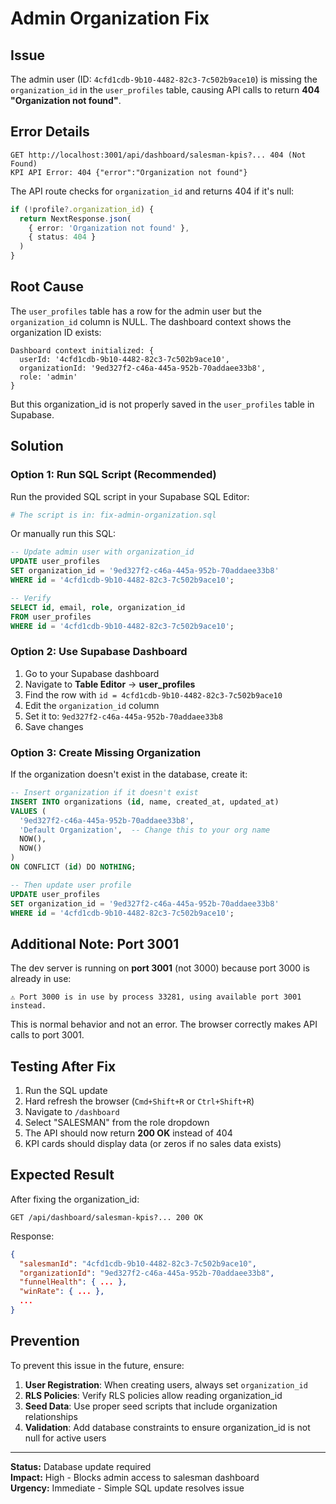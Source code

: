 # Admin Organization Fix

## Issue

The admin user (ID: `4cfd1cdb-9b10-4482-82c3-7c502b9ace10`) is missing the `organization_id` in the `user_profiles` table, causing API calls to return **404 "Organization not found"**.

## Error Details

```
GET http://localhost:3001/api/dashboard/salesman-kpis?... 404 (Not Found)
KPI API Error: 404 {"error":"Organization not found"}
```

The API route checks for `organization_id` and returns 404 if it's null:

```typescript
if (!profile?.organization_id) {
  return NextResponse.json(
    { error: 'Organization not found' },
    { status: 404 }
  )
}
```

## Root Cause

The `user_profiles` table has a row for the admin user but the `organization_id` column is NULL. The dashboard context shows the organization ID exists:

```
Dashboard context initialized: {
  userId: '4cfd1cdb-9b10-4482-82c3-7c502b9ace10', 
  organizationId: '9ed327f2-c46a-445a-952b-70addaee33b8', 
  role: 'admin'
}
```

But this organization_id is not properly saved in the `user_profiles` table in Supabase.

## Solution

### Option 1: Run SQL Script (Recommended)

Run the provided SQL script in your Supabase SQL Editor:

```bash
# The script is in: fix-admin-organization.sql
```

Or manually run this SQL:

```sql
-- Update admin user with organization_id
UPDATE user_profiles
SET organization_id = '9ed327f2-c46a-445a-952b-70addaee33b8'
WHERE id = '4cfd1cdb-9b10-4482-82c3-7c502b9ace10';

-- Verify
SELECT id, email, role, organization_id 
FROM user_profiles 
WHERE id = '4cfd1cdb-9b10-4482-82c3-7c502b9ace10';
```

### Option 2: Use Supabase Dashboard

1. Go to your Supabase dashboard
2. Navigate to **Table Editor** → **user_profiles**
3. Find the row with `id = 4cfd1cdb-9b10-4482-82c3-7c502b9ace10`
4. Edit the `organization_id` column
5. Set it to: `9ed327f2-c46a-445a-952b-70addaee33b8`
6. Save changes

### Option 3: Create Missing Organization

If the organization doesn't exist in the database, create it:

```sql
-- Insert organization if it doesn't exist
INSERT INTO organizations (id, name, created_at, updated_at)
VALUES (
  '9ed327f2-c46a-445a-952b-70addaee33b8',
  'Default Organization',  -- Change this to your org name
  NOW(),
  NOW()
)
ON CONFLICT (id) DO NOTHING;

-- Then update user profile
UPDATE user_profiles
SET organization_id = '9ed327f2-c46a-445a-952b-70addaee33b8'
WHERE id = '4cfd1cdb-9b10-4482-82c3-7c502b9ace10';
```

## Additional Note: Port 3001

The dev server is running on **port 3001** (not 3000) because port 3000 is already in use:

```
⚠ Port 3000 is in use by process 33281, using available port 3001 instead.
```

This is normal behavior and not an error. The browser correctly makes API calls to port 3001.

## Testing After Fix

1. Run the SQL update
2. Hard refresh the browser (`Cmd+Shift+R` or `Ctrl+Shift+R`)
3. Navigate to `/dashboard`
4. Select "SALESMAN" from the role dropdown
5. The API should now return **200 OK** instead of 404
6. KPI cards should display data (or zeros if no sales data exists)

## Expected Result

After fixing the organization_id:

```
GET /api/dashboard/salesman-kpis?... 200 OK
```

Response:
```json
{
  "salesmanId": "4cfd1cdb-9b10-4482-82c3-7c502b9ace10",
  "organizationId": "9ed327f2-c46a-445a-952b-70addaee33b8",
  "funnelHealth": { ... },
  "winRate": { ... },
  ...
}
```

## Prevention

To prevent this issue in the future, ensure:

1. **User Registration**: When creating users, always set `organization_id`
2. **RLS Policies**: Verify RLS policies allow reading organization_id
3. **Seed Data**: Use proper seed scripts that include organization relationships
4. **Validation**: Add database constraints to ensure organization_id is not null for active users

---

**Status:** Database update required  
**Impact:** High - Blocks admin access to salesman dashboard  
**Urgency:** Immediate - Simple SQL update resolves issue  
